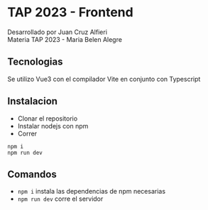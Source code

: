 # TAP 2023 - Frontend
Desarrollado por Juan Cruz Alfieri  
Materia TAP 2023 - Maria Belen Alegre

## Tecnologias
Se utilizo Vue3 con el compilador Vite en conjunto con Typescript

## Instalacion
- Clonar el repositorio
- Instalar nodejs con npm
- Correr
```
npm i
npm run dev
```


## Comandos
- `npm i` instala las dependencias de npm necesarias
- `npm run dev` corre el servidor